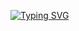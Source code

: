 [![Typing SVG](https://readme-typing-svg.herokuapp.com/?lines=Welcome+to+Rodrigo's+profile!;Second+line+of+text)](https://git.io/typing-svg)
